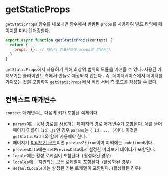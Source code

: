 # getStaticProps

`getStaticProps` 함수를 내보내면 함수에서 반환된 `props`를 사용하여 빌드 타임에 페이지를 미리 렌더링한다.

```jsx
export async function getStaticProps(context) {
  return {
    props: {}, // 페이지 컴포넌트에 props로 전달된다.
  }
}
```

`getStaticProps`에서 사용하기 위해 최상위 범위의 모듈을 가져올 수 있다. 사용된 가져오기는 클라이언트 측에서 번들로 제공되지 않는다 . 즉, 데이터베이스에서 데이터를 가져오는 것을 포함하여 `getStaticProps`에서 직접 서버 측 코드를 작성할 수 있다.

## 컨텍스트 매개변수

`context` 매개변수는 다음의 키가 포함된 객체이다.

- `params`에는 [동적 경로](../../01-문서/03-라우팅/02-동적-경로.md)를 사용하는 페이지의 경로 매개변수가 포함된다. 예를 들어 페이지 이름이 `[id].js`인 경우 `params`는 `{ id: ... }`이다. 이것은 `getStaticPaths`와 함께 사용해야 한다.
- 페이지가 [미리보기 모드](https://nextjs.org/docs/advanced-features/preview-mode)이면 `preview`가 `true`이며 이외에는 `undefined`이다.
- `previewData`에는 `setPreviewData`에서 설정한 미리보기 데이터가 포함된다.
- `locale`에는 활성 로케일이 포함된다. (활성화된 경우)
- `locales`에는 지원되는 모든 로케일이 포함된다. (활성화된 경우)
- `defaultLocale`에는 설정된 기본 로케일이 포함된다. (활성화된 경우)